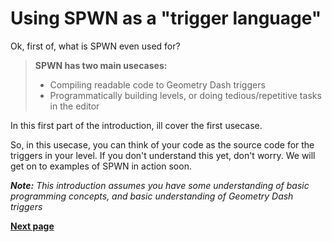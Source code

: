 # Using SPWN as a "trigger language"

Ok, first of, what is SPWN even used for?

> **SPWN has two main usecases:**
>
> - Compiling readable code to Geometry Dash triggers
> - Programmatically building levels, or doing tedious/repetitive tasks in the editor

In this first part of the introduction, ill cover the first usecase.

So, in this usecase, you can think of your code as the source code for the triggers in your level.
If you don't understand this yet, don't worry. We will get on to examples of SPWN in action soon.

_**Note:** This introduction assumes you have some understanding of basic programming concepts, and basic understanding of Geometry Dash triggers_

[**Next page**](triggerlanguage/1variables.md)
